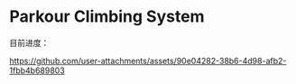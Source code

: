 # Parkour Climbing System

目前进度：

https://github.com/user-attachments/assets/90e04282-38b6-4d98-afb2-1fbb4b689803
